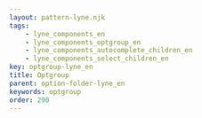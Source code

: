 ```yaml
---
layout: pattern-lyne.njk
tags: 
    - lyne_components_en
    - lyne_components_optgroup_en
    - lyne_components_autocomplete_children_en
    - lyne_components_select_children_en
key: optgroup-lyne_en
title: Optgroup
parent: option-folder-lyne_en
keywords: optgroup
order: 290
---
```

